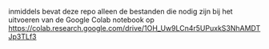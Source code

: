 inmiddels bevat deze repo alleen de bestanden die nodig zijn bij het uitvoeren van de Google Colab notebook
op https://colab.research.google.com/drive/1OH_Uw9LCn4r5UPuxkS3NhAMDTJp3TLf3
